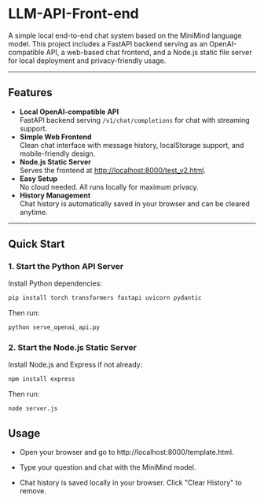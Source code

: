 # LLM-API-Front-end
A simple local end-to-end chat system based on the MiniMind language model. This project includes a FastAPI backend serving as an OpenAI-compatible API, a web-based chat frontend, and a Node.js static file server for local deployment and privacy-friendly usage.

---

## Features

- **Local OpenAI-compatible API**  
  FastAPI backend serving `/v1/chat/completions` for chat with streaming support.
- **Simple Web Frontend**  
  Clean chat interface with message history, localStorage support, and mobile-friendly design.
- **Node.js Static Server**  
  Serves the frontend at [http://localhost:8000/test_v2.html](http://localhost:8000/template.html).
- **Easy Setup**  
  No cloud needed. All runs locally for maximum privacy.
- **History Management**  
  Chat history is automatically saved in your browser and can be cleared anytime.

---
## Quick Start

### 1. Start the Python API Server

Install Python dependencies:
```bash
pip install torch transformers fastapi uvicorn pydantic
```
Then run:
```bash
python serve_openai_api.py
```
### 2. Start the Node.js Static Server
Install Node.js and Express if not already:
```bash
npm install express
```
Then run:
```bash
node server.js
```

## Usage
- Open your browser and go to http://localhost:8000/template.html.

- Type your question and chat with the MiniMind model.

- Chat history is saved locally in your browser. Click "Clear History" to remove.
